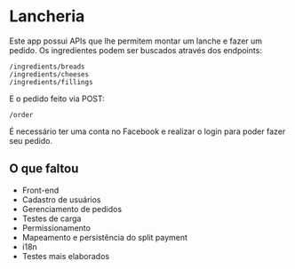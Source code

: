 # Lancheria

Este app possui APIs que lhe permitem montar um lanche e fazer um pedido.
Os ingredientes podem ser buscados através dos endpoints:
```
/ingredients/breads
/ingredients/cheeses
/ingredients/fillings
```
E o pedido feito via POST:
```
/order
```

É necessário ter uma conta no Facebook e realizar o login para poder fazer seu pedido.

## O que faltou
* Front-end
* Cadastro de usuários
* Gerenciamento de pedidos
* Testes de carga
* Permissionamento
* Mapeamento e persistência do split payment
* i18n
* Testes mais elaborados